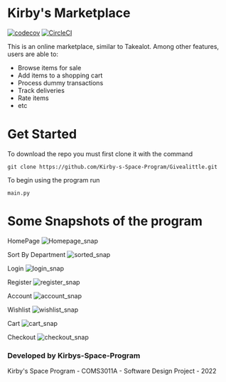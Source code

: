 # Kirby's Marketplace
[![codecov](https://codecov.io/gh/Kirby-s-Space-Program/Givealittle/branch/main/graph/badge.svg?token=IVQLB73VZI)](https://codecov.io/gh/Kirby-s-Space-Program/Givealittle)
[![CircleCI](https://dl.circleci.com/status-badge/img/gh/Kirby-s-Space-Program/Kirby-s-Marketplace/tree/main.svg?style=svg)](https://dl.circleci.com/status-badge/redirect/gh/Kirby-s-Space-Program/Kirby-s-Marketplace/tree/main)

This is an online marketplace, similar to Takealot. Among other features, users are able to:
- Browse items for sale
- Add items to a shopping cart
- Process dummy transactions
- Track deliveries
- Rate items
- etc

# Get Started

To download the repo you must first clone it with the command

```
git clone https://github.com/Kirby-s-Space-Program/Givealittle.git
```

To begin using the program run 
```
main.py
```

# Some Snapshots of the program
HomePage 
![Homepage_snap](https://user-images.githubusercontent.com/93909209/203320244-b900661c-29dd-47a9-88fe-452a6e3dc0da.png)

Sort By Department
![sorted_snap](https://user-images.githubusercontent.com/93909209/203320351-84dc95f5-04a6-486a-96ac-6954d8ea79e3.png)

Login
![login_snap](https://user-images.githubusercontent.com/93909209/203320422-02fa9eae-77a3-4215-b90b-b312b8de0141.png)

Register
![register_snap](https://user-images.githubusercontent.com/93909209/203320455-581505c8-c48e-47b2-aa51-2f04f27dd189.png)

Account
![account_snap](https://user-images.githubusercontent.com/93909209/203320493-553a459b-f6b7-4671-bb89-f6e40d4ee5d9.png)

Wishlist
![wishlist_snap](https://user-images.githubusercontent.com/93909209/203320577-33ef8dad-461a-4383-b78a-4a37f941e4d0.png)

Cart
![cart_snap](https://user-images.githubusercontent.com/93909209/203320533-79f90726-ca14-49ae-aa68-5d6a8c1401e2.png)

Checkout
![checkout_snap](https://user-images.githubusercontent.com/93909209/203320673-2b918215-a16a-47cd-a648-fb5c3f1e973f.png)

### Developed by Kirbys-Space-Program
Kirby's Space Program - COMS3011A - Software Design Project - 2022
